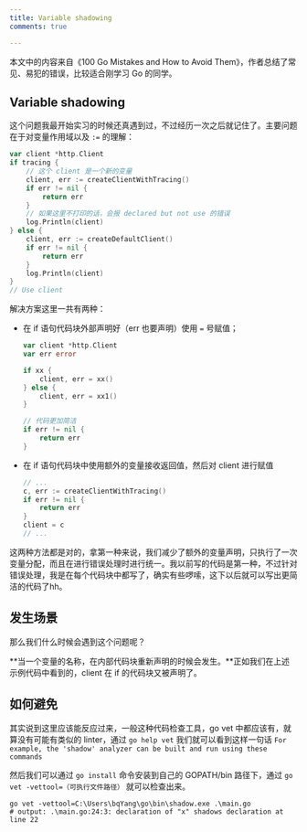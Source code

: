 ```yaml
---
title: Variable shadowing
comments: true

---
```


本文中的内容来自《100 Go Mistakes and How to Avoid Them》，作者总结了常见、易犯的错误，比较适合刚学习 Go 的同学。

<!--more-->

## Variable shadowing

这个问题我最开始实习的时候还真遇到过，不过经历一次之后就记住了。主要问题在于对变量作用域以及 `:=` 的理解：

```go
var client *http.Client
if tracing {
    // 这个 client 是一个新的变量
    client, err := createClientWithTracing()
    if err != nil {
        return err
    }
    // 如果这里不打印的话，会报 declared but not use 的错误
    log.Println(client)
} else {
    client, err := createDefaultClient()
    if err != nil {
        return err
    }
    log.Println(client)
}
// Use client
```

解决方案这里一共有两种：

- 在 if 语句代码块外部声明好（err 也要声明）使用 `=` 号赋值；

  ```go
  var client *http.Client
  var err error
  
  if xx {
      client, err = xx()
  } else {
      client, err = xx1()   
  }
  
  // 代码更加简洁
  if err != nil {
      return err
  }
  ```

- 在 if 语句代码块中使用额外的变量接收返回值，然后对 client 进行赋值

  ```go
  // ...
  c, err := createClientWithTracing()
  if err != nil {
      return err
  }
  client = c
  // ...
  ```



这两种方法都是对的，拿第一种来说，我们减少了额外的变量声明，只执行了一次变量分配，而且在进行错误处理时进行统一。我以前写的代码是第一种，不过针对错误处理，我是在每个代码块中都写了，确实有些啰嗦，这下以后就可以写出更简洁的代码了hh。



## 发生场景

那么我们什么时候会遇到这个问题呢？

**当一个变量的名称，在内部代码块重新声明的时候会发生。**正如我们在上述示例代码中看到的，client 在 if 的代码块又被声明了。



## 如何避免

其实说到这里应该能反应过来，一般这种代码检查工具，go vet 中都应该有，就算没有可能有类似的 linter，通过 `go help vet` 我们就可以看到这样一句话 `For example, the 'shadow' analyzer can be built and run using these commands`

然后我们可以通过 `go install` 命令安装到自己的 GOPATH/bin 路径下，通过 `go vet -vettool=（可执行文件路径）` 就可以检查出来。

```shell
go vet -vettool=C:\Users\bqYang\go\bin\shadow.exe .\main.go
# output: .\main.go:24:3: declaration of "x" shadows declaration at line 22
```
